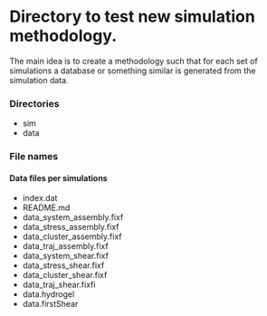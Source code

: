# Directory to test new simulation methodology.

The main idea is to create a methodology such that for each set of simulations a database or something similar is generated from the simulation data.

### Directories
- sim
- data

### File names

#### Data files per simulations
- index.dat
- README.md
- data_system_assembly.fixf
- data_stress_assembly.fixf
- data_cluster_assembly.fixf
- data_traj_assembly.fixf
- data_system_shear.fixf
- data_stress_shear.fixf
- data_cluster_shear.fixf
- data_traj_shear.fixfi
- data.hydrogel
- data.firstShear



